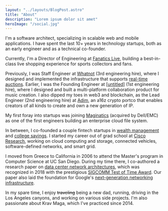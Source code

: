 ```yaml
---
layout: "../layouts/BlogPost.astro"
title: "About"
description: "Lorem ipsum dolor sit amet"
heroImage: "/social.jpg"
---
```


I'm a software architect, specializing in scalable web and mobile
applications. I have spent the last 10+ years in technology startups,
both as an early engineer and as a technical co-founder.

Currently, I'm a Director of Engineering at [Fanatics Live](https://www.fanatics.live/),
building a best-in-class live shopping experience for sports collectors and fans.

Previously, I was Staff Engineer at [Whatnot](https://www.whatnot.com) (3rd engineering
hire), where I designed and implemented the infrastructure that supports
[real-time auctions](https://thinkingelixir.com/podcast-episodes/051-live-auctions-with-alex-loukissas/).
Earlier, I was the Founding Engineer at [[untitled]](https://untitledinbrackets) (1st
engineering hire), where I designed and built a multi-platform collaboration product
for music creation. I also dipped my toes in web3 and blockchain, as the Lead Engineer
(2nd engineering hire) at [Adim](https://adimverse.com), an a16z crypto portco that
enables creators of all kinds to create and own a new generation of IP.

My first foray into startups was joining
[Maginatics](https://web.archive.org/web/20140628160659/https://maginatics.com/)
(acquired by Dell/EMC) as one of the first engineers building an enterprise
cloud file system.

In between, I co-founded a couple fintech startups in [wealth management](https://agentrisk.com/)
and [college savings](http://web.archive.org/web/20180319000951/http://easy529.com/).
I started my career out of grad school at [Cisco Research](https://research.cisco.com/),
working on cloud computing and storage, connected vehicles, software-defined networks,
and smart grid.

I moved from Greece to California in 2006 to attend the Master's program in
Computer Science at UC San Diego. During my time there, I co-authored a research
paper on [data center network architectures](https://dl.acm.org/citation.cfm?id=1402967),
which was recognized in 2018 with the prestigious
[SIGCOMM Test of Time Award](https://www.sigcomm.org/awards/test-of-time-paper-award).
Our paper also laid the foundation for Google's
[next-generation networking infrastructure](https://ai.google/research/pubs/pub43837).

In my spare time, I enjoy <s>traveling</s> being a new dad, running, driving
in the Los Angeles canyons, and working on various side projects. I'm also
passionate about Krav Maga, which I've practiced since 2014.
